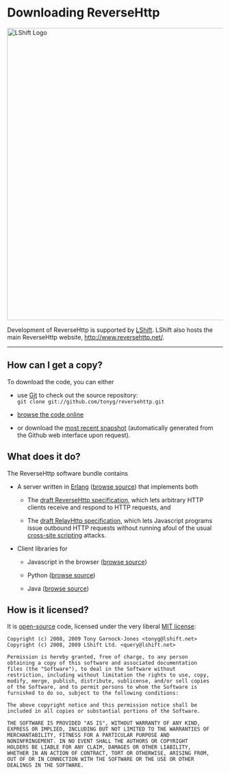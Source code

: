 # Downloading ReverseHttp

<a href="http://www.lshift.net/"><img border="0" width="680" src="http://www.lshift.net/images/banner.jpg" alt="LShift Logo"></a>

Development of ReverseHttp is supported by
[LShift](http://www.lshift.net/). LShift also hosts the main
ReverseHttp website, <http://www.reversehttp.net/>.

----

## How can I get a copy?

To download the code, you can either

 - use [Git](http://git-scm.com/) to check out the source repository:  
   `git clone git://github.com/tonyg/reversehttp.git`

 - [browse the code online](http://github.com/tonyg/reversehttp/tree/master)

 - or download the [most recent snapshot](http://github.com/tonyg/reversehttp/zipball/master)
   (automatically generated from the Github web interface upon request).

## What does it do?

The ReverseHttp software bundle contains

 - A server written in [Erlang](http://www.erlang.org/) ([browse
   source](http://github.com/tonyg/reversehttp/blob/master/src/reflect_request_queue.erl))
   that implements both

   - The [draft ReverseHttp specification][revspec], which lets
     arbitrary HTTP clients receive and respond to HTTP requests, and

   - The [draft RelayHttp specification][relayspec], which lets
     Javascript programs issue outbound HTTP requests without running
     afoul of the usual [cross-site scripting][XSS] attacks.

 - Client libraries for

    - Javascript in the browser
      ([browse source](http://github.com/tonyg/reversehttp/blob/master/priv/www/httpd.js))

    - Python
      ([browse source](http://github.com/tonyg/reversehttp/blob/master/priv/python/reversehttp.py))

    - Java
      ([browse source](http://github.com/tonyg/reversehttp/tree/master/priv/java/src/main/java/net/reversehttp))

## How is it licensed?

It is [open-source](http://www.opensource.org/) code,
licensed under the very liberal [MIT license](http://www.opensource.org/licenses/mit-license.php):

    Copyright (c) 2008, 2009 Tony Garnock-Jones <tonyg@lshift.net>
    Copyright (c) 2008, 2009 LShift Ltd. <query@lshift.net>

    Permission is hereby granted, free of charge, to any person
    obtaining a copy of this software and associated documentation
    files (the "Software"), to deal in the Software without
    restriction, including without limitation the rights to use, copy,
    modify, merge, publish, distribute, sublicense, and/or sell copies
    of the Software, and to permit persons to whom the Software is
    furnished to do so, subject to the following conditions:

    The above copyright notice and this permission notice shall be
    included in all copies or substantial portions of the Software.

    THE SOFTWARE IS PROVIDED "AS IS", WITHOUT WARRANTY OF ANY KIND,
    EXPRESS OR IMPLIED, INCLUDING BUT NOT LIMITED TO THE WARRANTIES OF
    MERCHANTABILITY, FITNESS FOR A PARTICULAR PURPOSE AND
    NONINFRINGEMENT. IN NO EVENT SHALL THE AUTHORS OR COPYRIGHT
    HOLDERS BE LIABLE FOR ANY CLAIM, DAMAGES OR OTHER LIABILITY,
    WHETHER IN AN ACTION OF CONTRACT, TORT OR OTHERWISE, ARISING FROM,
    OUT OF OR IN CONNECTION WITH THE SOFTWARE OR THE USE OR OTHER
    DEALINGS IN THE SOFTWARE.

  [revspec]: reverse-http-spec.html
  [relayspec]: relay-http-spec.html
  [XSS]: http://en.wikipedia.org/wiki/Cross-site_scripting
